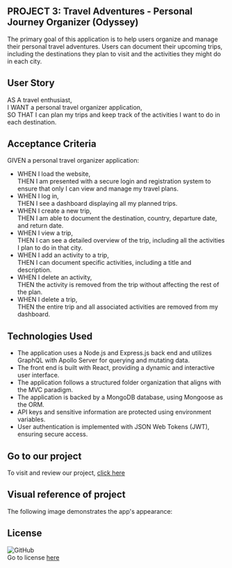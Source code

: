 ## PROJECT 3: Travel Adventures - Personal Journey Organizer (Odyssey)

The primary goal of this application is to help users organize and manage their personal travel adventures. Users can document their upcoming trips, including the destinations they plan to visit and the activities they might do in each city.

## User Story

AS A travel enthusiast,  
I WANT a personal travel organizer application,  
SO THAT I can plan my trips and keep track of the activities I want to do in each destination.

## Acceptance Criteria

GIVEN a personal travel organizer application:

- WHEN I load the website,  
  THEN I am presented with a secure login and registration system to ensure that only I can view and manage my travel plans.
- WHEN I log in,  
  THEN I see a dashboard displaying all my planned trips.
- WHEN I create a new trip,  
  THEN I am able to document the destination, country, departure date, and return date.
- WHEN I view a trip,  
  THEN I can see a detailed overview of the trip, including all the activities I plan to do in that city.
- WHEN I add an activity to a trip,  
  THEN I can document specific activities, including a title and description.
- WHEN I delete an activity,  
  THEN the activity is removed from the trip without affecting the rest of the plan.
- WHEN I delete a trip,  
  THEN the entire trip and all associated activities are removed from my dashboard.

## Technologies Used

- The application uses a Node.js and Express.js back end and utilizes GraphQL with Apollo Server for querying and mutating data.
- The front end is built with React, providing a dynamic and interactive user interface.
- The application follows a structured folder organization that aligns with the MVC paradigm.
- The application is backed by a MongoDB database, using Mongoose as the ORM.
- API keys and sensitive information are protected using environment variables.
- User authentication is implemented with JSON Web Tokens (JWT), ensuring secure access.

## Go to our project

To visit and review our project, [click here](https://github.com/eduardoVela2022/odyssey)

## Visual reference of project

The following image demonstrates the app's appearance:

## License

![GitHub](https://img.shields.io/github/license/eduardoVela2022/V-logoGenerator?style=for-the-badge)<br> Go to license [here](https://github.com/eduardoVela2022/V-logoGenerator/blob/main/LICENSE)
